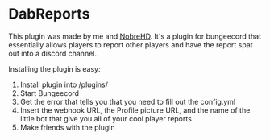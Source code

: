 # DabReports

This plugin was made by me and [NobreHD](https://github.com/NobreHD). It's a plugin for bungeecord that essentially allows players to report other players and have the report spat out into a discord channel.

Installing the plugin is easy:
1. Install plugin into /plugins/
2. Start Bungeecord
3. Get the error that tells you that you need to fill out the config.yml
4. Insert the webhook URL, the Profile picture URL, and the name of the little bot that give you all of your cool player reports 
5. Make friends with the plugin
